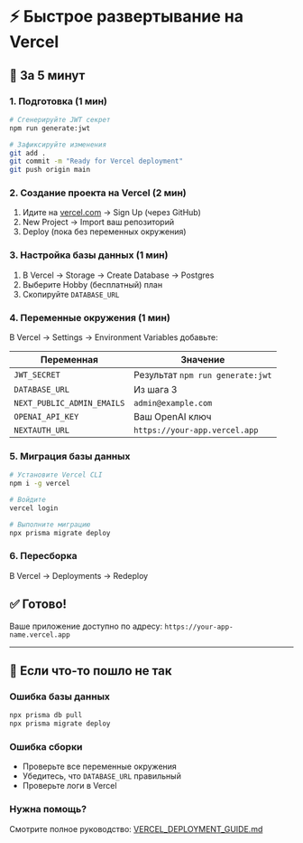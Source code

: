 # ⚡ Быстрое развертывание на Vercel

## 🚀 За 5 минут

### 1. Подготовка (1 мин)
```bash
# Сгенерируйте JWT секрет
npm run generate:jwt

# Зафиксируйте изменения
git add .
git commit -m "Ready for Vercel deployment"
git push origin main
```

### 2. Создание проекта на Vercel (2 мин)
1. Идите на [vercel.com](https://vercel.com) → Sign Up (через GitHub)
2. New Project → Import ваш репозиторий
3. Deploy (пока без переменных окружения)

### 3. Настройка базы данных (1 мин)
1. В Vercel → Storage → Create Database → Postgres
2. Выберите Hobby (бесплатный) план
3. Скопируйте `DATABASE_URL`

### 4. Переменные окружения (1 мин)
В Vercel → Settings → Environment Variables добавьте:

| Переменная | Значение |
|------------|----------|
| `JWT_SECRET` | Результат `npm run generate:jwt` |
| `DATABASE_URL` | Из шага 3 |
| `NEXT_PUBLIC_ADMIN_EMAILS` | `admin@example.com` |
| `OPENAI_API_KEY` | Ваш OpenAI ключ |
| `NEXTAUTH_URL` | `https://your-app.vercel.app` |

### 5. Миграция базы данных
```bash
# Установите Vercel CLI
npm i -g vercel

# Войдите
vercel login

# Выполните миграцию
npx prisma migrate deploy
```

### 6. Пересборка
В Vercel → Deployments → Redeploy

## ✅ Готово!

Ваше приложение доступно по адресу: `https://your-app-name.vercel.app`

---

## 🔧 Если что-то пошло не так

### Ошибка базы данных
```bash
npx prisma db pull
npx prisma migrate deploy
```

### Ошибка сборки
- Проверьте все переменные окружения
- Убедитесь, что `DATABASE_URL` правильный
- Проверьте логи в Vercel

### Нужна помощь?
Смотрите полное руководство: [VERCEL_DEPLOYMENT_GUIDE.md](./VERCEL_DEPLOYMENT_GUIDE.md)
